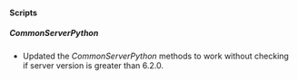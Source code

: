 
#### Scripts

##### CommonServerPython

- Updated the *CommonServerPython* methods to work without checking if server version is greater than 6.2.0.
